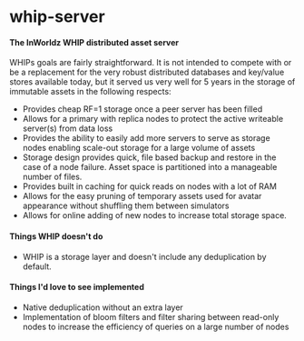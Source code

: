 # whip-server
#### The InWorldz WHIP distributed asset server

WHIPs goals are fairly straightforward. It is not intended to compete with or be a replacement for the very robust distributed databases and key/value stores available today, but it served us very well for 5 years in the storage of immutable assets in the following respects:

* Provides cheap RF=1 storage once a peer server has been filled
* Allows for a primary with replica nodes to protect the active writeable server(s) from data loss
* Provides the ability to easily add more servers to serve as storage nodes enabling scale-out storage for a large volume of assets
* Storage design provides quick, file based backup and restore in the case of a node failure. Asset space is partitioned into a manageable number of files.
* Provides built in caching for quick reads on nodes with a lot of RAM
* Allows for the easy pruning of temporary assets used for avatar appearance without shuffling them between simulators
* Allows for online adding of new nodes to increase total storage space.

#### Things WHIP doesn't do
* WHIP is a storage layer and doesn't include any deduplication by default.

#### Things I'd love to see implemented
* Native deduplication without an extra layer
* Implementation of bloom filters and filter sharing between read-only nodes to increase the efficiency of queries on a large number of nodes
